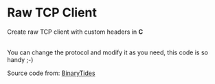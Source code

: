 # Raw TCP Client

<p>Create raw TCP client with custom headers in <b>C</b></p></br>
You can change the protocol and modify it as you need, this code is so handy ;-)

Source code from: <a href="https://www.binarytides.com">BinaryTides</a>
